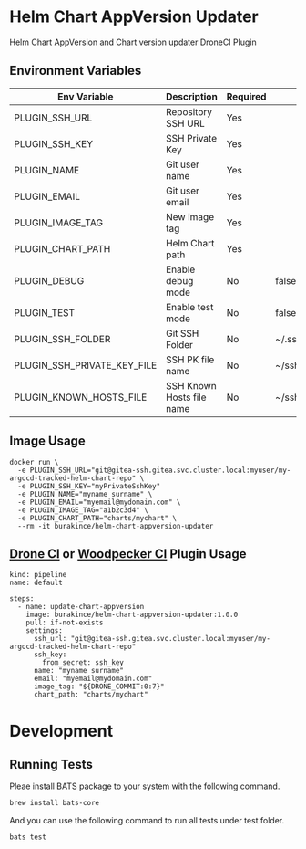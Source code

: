 # Helm Chart AppVersion Updater

Helm Chart AppVersion and Chart version updater DroneCI Plugin

## Environment Variables

| Env Variable                | Description               | Required | Default           |
| --------------------------- | ------------------------- | -------- | ----------------- |
| PLUGIN_SSH_URL              | Repository SSH URL        | Yes      |                   |
| PLUGIN_SSH_KEY              | SSH Private Key           | Yes      |                   |
| PLUGIN_NAME                 | Git user name             | Yes      |                   |
| PLUGIN_EMAIL                | Git user email            | Yes      |                   |
| PLUGIN_IMAGE_TAG            | New image tag             | Yes      |                   |
| PLUGIN_CHART_PATH           | Helm Chart path           | Yes      |                   |
| PLUGIN_DEBUG                | Enable debug mode         | No       | false             |
| PLUGIN_TEST                 | Enable test mode          | No       | false             |
| PLUGIN_SSH_FOLDER           | Git SSH Folder            | No       | ~/.ssh            |
| PLUGIN_SSH_PRIVATE_KEY_FILE | SSH PK file name          | No       | ~/ssh/id_rsa      |
| PLUGIN_KNOWN_HOSTS_FILE     | SSH Known Hosts file name | No       | ~/ssh/known_hosts |

## Image Usage

```
docker run \
  -e PLUGIN_SSH_URL="git@gitea-ssh.gitea.svc.cluster.local:myuser/my-argocd-tracked-helm-chart-repo" \
  -e PLUGIN_SSH_KEY="myPrivateSshKey"
  -e PLUGIN_NAME="myname surname" \
  -e PLUGIN_EMAIL="myemail@mydomain.com" \
  -e PLUGIN_IMAGE_TAG="a1b2c3d4" \
  -e PLUGIN_CHART_PATH="charts/mychart" \
  --rm -it burakince/helm-chart-appversion-updater
```

## [Drone CI](https://www.drone.io/) or [Woodpecker CI](https://woodpecker-ci.org/) Plugin Usage

```
kind: pipeline
name: default

steps:
  - name: update-chart-appversion
    image: burakince/helm-chart-appversion-updater:1.0.0
    pull: if-not-exists
    settings:
      ssh_url: "git@gitea-ssh.gitea.svc.cluster.local:myuser/my-argocd-tracked-helm-chart-repo"
      ssh_key:
        from_secret: ssh_key
      name: "myname surname"
      email: "myemail@mydomain.com"
      image_tag: "${DRONE_COMMIT:0:7}"
      chart_path: "charts/mychart"
```

# Development

## Running Tests

Pleae install BATS package to your system with the following command.

```bash
brew install bats-core
```

And you can use the following command to run all tests under test folder.

```bash
bats test
```
